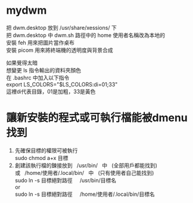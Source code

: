 # mydwm
把 dwm.desktop 放到 /usr/share/xessions/ 下  
把 dwm.desktop 中 dwm.sh 路徑中的 home 使用者名稱改為本地的  
安裝 feh 用來把圖片當作桌布  
安裝 picom 用來將終端機的透明度與背景合成  



如果覺得太暗  
想變更 ls 指令輸出的資料夾顏色  
在 .bashrc 中加入以下指令  
export LS\_COLORS="$LS\_COLORS:di=01;33"  
這裡di代表目錄，01是加粗，33是黃色  

# 讓新安裝的程式或可執行檔能被dmenu找到
1. 先確保目標的權限可被執行   
sudo chmod a+x 目標  
2. 創建該執行檔的鍊接放到 &nbsp; /usr/bin/ &nbsp; 中 &nbsp; (全部用戶都能找到)  
或 &nbsp; /home/使用者/.local/bin/ &nbsp; 中 &nbsp; (只有使用者自己能找到)  
sudo ln -s 目標絕對路徑 &nbsp;  &nbsp; /usr/bin/目標名  
or  
sudo ln -s 目標絕對路徑 &nbsp;  &nbsp; /home/使用者/.local/bin/目標名 


